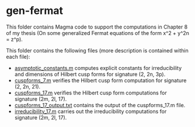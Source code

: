 # gen-fermat
This folder contains Magma code to support the computations in Chapter 8 of my thesis (On some generalized Fermat equations of the form x^2 + y^2n = z^p).

This folder contains the following files (more description is contained within each file):

- [asymptotic_constants.m](asymptotic_constants.m) computes explicit constants for irreducibility and dimensions of Hilbert cusp forms for signature (2, 2n, 3p).
- [cuspforms_7.m](cuspforms_7.m) verifies the Hilbert cusp form computation for signature (2, 2n, 21).
- [cuspforms_17.m](cuspforms_17.m) verifies the Hilbert cusp form computations for signature (2m, 2l, 17).
- [cuspforms_17_output.txt](cuspforms_17_output.txt) contains the output of the cuspforms_17.m file.
- [irreducibility_17.m](irreducibility_17.m) carries out the irreducibility computations for signature (2m, 2l, 17).
